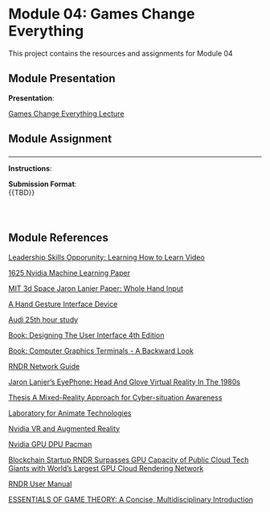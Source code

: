 # Module 04: Games Change Everything

This project contains the resources and assignments for Module 04


## Module Presentation

**Presentation**:
<br>

[Games Change Everything Lecture](https://eagleonline.hccs.edu/courses/303292/files/78772135?module_item_id=20937031)

## Module Assignment 


### 
<hr>



**Instructions**:



**Submission Format**:<br>
{{TBD}}
 
### 
<br>

## Module References
[Leadership Skills Opporunity: Learning How to Learn Video](https://www.youtube.com/watch?v=vd2dtkMINIw)

[1625 Nvidia Machine Learning Paper](https://eagleonline.hccs.edu/courses/303292/files/78771571?module_item_id=20937048)

[MIT 3d Space Jaron Lanier Paper: Whole Hand Input](https://eagleonline.hccs.edu/courses/303292/files/78771971?module_item_id=20937049)

[A Hand Gesture Interface Device](https://eagleonline.hccs.edu/courses/303292/files/78771960?module_item_id=20937050)

[Audi 25th hour study](https://eagleonline.hccs.edu/courses/303292/files/78771567?module_item_id=20937051)

[Book: Designing The User Interface 4th Edition](https://eagleonline.hccs.edu/courses/303292/files/78771577?module_item_id=20937055)

[Book: Computer Graphics Terminals - A Backward Look](https://eagleonline.hccs.edu/courses/303292/files/78771572?module_item_id=20937056)

[RNDR Network Guide](https://eagleonline.hccs.edu/courses/303292/files/78771967?module_item_id=20937057)

[Jaron Lanier’s EyePhone: Head And
Glove Virtual Reality In The 1980s](https://eagleonline.hccs.edu/courses/303292/files/78771564?module_item_id=20937058)

[Thesis A Mixed-Reality Approach for
Cyber-situation Awareness](https://eagleonline.hccs.edu/courses/303292/files/78772167?module_item_id=20937059)

[Laboratory for Animate Technologies](https://eagleonline.hccs.edu/courses/303292/files/78771569?module_item_id=20937060)

[Nvidia VR and Augmented Reality](https://eagleonline.hccs.edu/courses/303292/files/78772241?module_item_id=20937062)

[Nvidia GPU DPU Pacman](https://eagleonline.hccs.edu/courses/303292/files/78772163?module_item_id=20937064)

[Blockchain Startup RNDR Surpasses GPU
Capacity of Public Cloud Tech Giants with
World’s Largest GPU Cloud Rendering
Network](https://eagleonline.hccs.edu/courses/303292/files/78771584?module_item_id=20937065)

[RNDR User Manual](https://eagleonline.hccs.edu/courses/303292/files/78771963?module_item_id=20937066)

[ESSENTIALS OF
GAME THEORY:
A Concise, Multidisciplinary
Introduction](https://eagleonline.hccs.edu/courses/303292/files/78771586?module_item_id=20937067)